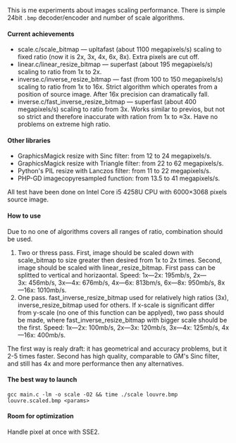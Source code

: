 This is me experiments about images scaling performance.
There is simple 24bit `.bmp` decoder/encoder and number of
scale algorithms.

#### Current achievements
* scale.c/scale_bitmap — upltafast (about 1100 megapixels/s) scaling to
  fixed ratio (now it is 2x, 3x, 4x, 6x, 8x). Extra pixels are cut off.
* linear.c/linear_resize_bitmap — superfast (about 195 megapixels/s) scaling
  to ratio from 1x to 2x.
* inverse.c/inverse_resize_bitmap — fast (from 100 to 150 megapixels/s)
  scaling to ratio from 1x to 16x. Strict algorithm which operates from
  a position of source image. After 16x precision can dramatically fall.
* inverse.c/fast_inverse_resize_bitmap — superfast (about 400 megapixels/s)
  scaling to ratio from 3x. Works similar to previos, but not so strict and
  therefore inaccurate with ration from 1x to ≈3x. Have no problems
  on extreme high ratio.

#### Other libraries
* GraphicsMagick resize with Sinc filter: from 12 to 24 megapixels/s.
* GraphicsMagick resize with Triangle filter: from 22 to 62 megapixels/s.
* Python's PIL resize with Lanczos filter: from 11 to 22 megapixels/s.
* PHP-GD imagecopyresampled function: from 13.5 to 41 megapixels/s.

All test have been done on Intel Core i5 4258U CPU with 
6000×3068 pixels source image.

#### How to use

Due to no one of algorithms covers all ranges of ratio, combination should be used.

1. Two or thress pass. First, image should be scaled down with scale_bitmap
   to size greater then desired from 1x to 2x times. Second, image
   should be scaled with linear_resize_bitmap. First pass can be splitted to
   vertical and horizaontal.
   Speed: 1x—2x: 195mb/s, 2x—3x: 456mb/s, 3x—4x: 676mb/s, 4x—6x: 813bm/s,
   6x—8x: 950mb/s, 8x—16x: 1010mb/s.
2. One pass. fast_inverse_resize_bitmap used for relatively high ratios (3x),
   inverse_resize_bitmap used for others. If x-scale is significant differ
   from y-scale (no one of this function can be applyed), two pass
   should be made, where fast_inverse_resize_bitmap with bigger scale
   should be the first.
   Speed: 1x—2x: 100mb/s, 2x—3x: 120mb/s, 3x—4x: 125mb/s, 4x—16x: 400mb/s.

The first way is realy draft: it has geometrical and accuracy problems, but it
2-5 times faster. Second has high quality, comparable to GM's Sinc filter, and
still has 4x and more performance then any alternatives.

#### The best way to launch

    gcc main.c -lm -o scale -O2 && time ./scale louvre.bmp louvre.scaled.bmp <params>

#### Room for optimization
Handle pixel at once with SSE2.
